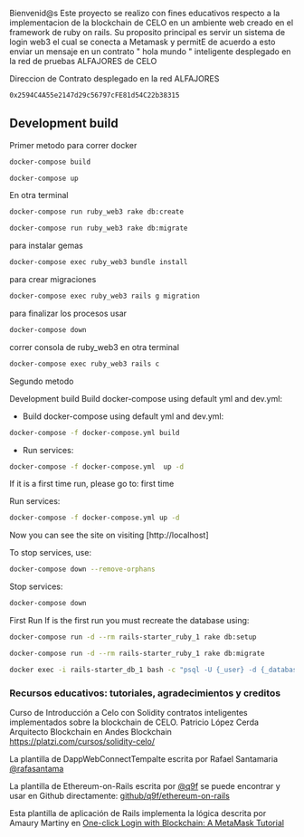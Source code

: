 Bienvenid@s
Este proyecto se realizo con fines educativos respecto a la implementacion de la blockchain de CELO en un ambiente web creado en el 
framework de ruby on rails.
Su proposito principal es servir un sistema de login web3 el cual se conecta a Metamask y permitE de acuerdo a esto enviar un mensaje en un contrato " hola mundo " inteligente desplegado en la red de pruebas ALFAJORES de CELO

Direccion de Contrato desplegado en la red ALFAJORES
```bash
0x2594C4A55e2147d29c56797cFE81d54C22b38315
```



<a name="development"></a>
## Development build

Primer metodo para correr docker
```bash
docker-compose build
```
```bash
docker-compose up
```
En otra terminal
```bash
docker-compose run ruby_web3 rake db:create 
```
```bash
docker-compose run ruby_web3 rake db:migrate
```
para instalar gemas
```bash
docker-compose exec ruby_web3 bundle install
```
para crear migraciones
```bash
docker-compose exec ruby_web3 rails g migration
```

para finalizar los procesos usar
```bash
docker-compose down
```
correr consola de ruby_web3 en otra terminal
```bash
docker-compose exec ruby_web3 rails c
```



Segundo metodo


Development build
Build docker-compose using default yml and dev.yml:
- Build docker-compose using default yml and dev.yml:
```bash
docker-compose -f docker-compose.yml build
```
- Run services:
```bash
docker-compose -f docker-compose.yml  up -d
```

If it is a first time run, please go to: first time

Run services:
```bash
docker-compose -f docker-compose.yml up -d
```

Now you can see the site on visiting [http://localhost]

To stop services, use:

```bash
docker-compose down --remove-orphans
```
Stop services:

```bash
docker-compose down
```
First Run
If is the first run you must recreate the database using:

```bash
docker-compose run -d --rm rails-starter_ruby_1 rake db:setup
```
```bash
docker-compose run -d --rm rails-starter_ruby_1 rake db:migrate
```
```bash
docker exec -i rails-starter_db_1 bash -c "psql -U {_user} -d {_database} {_dbfile}"
```




### Recursos educativos: tutoriales, agradecimientos y creditos
Curso de Introducción a Celo con Solidity contratos inteligentes implementados sobre la blockchain de CELO. Patricio López Cerda Arquitecto Blockchain en Andes Blockchain https://platzi.com/cursos/solidity-celo/

La plantilla de DappWebConnectTempalte escrita por Rafael Santamaria [@rafasantama](https://github.com/rafasantama/DappWeb3ConnectTemplate)  

La plantilla de Ethereum-on-Rails escrita por [@q9f](https://github.com/q9f) se puede encontrar y usar en Github directamente: [github/q9f/ethereum-on-rails](https://github.com/q9f/ethereum-on-rails/)

Esta plantilla de aplicación de Rails implementa la lógica descrita por Amaury Martiny en [One-click Login with Blockchain: A MetaMask Tutorial](https://www.toptal.com/ethereum/one-click-login-flows-a-metamask-tutorial)
